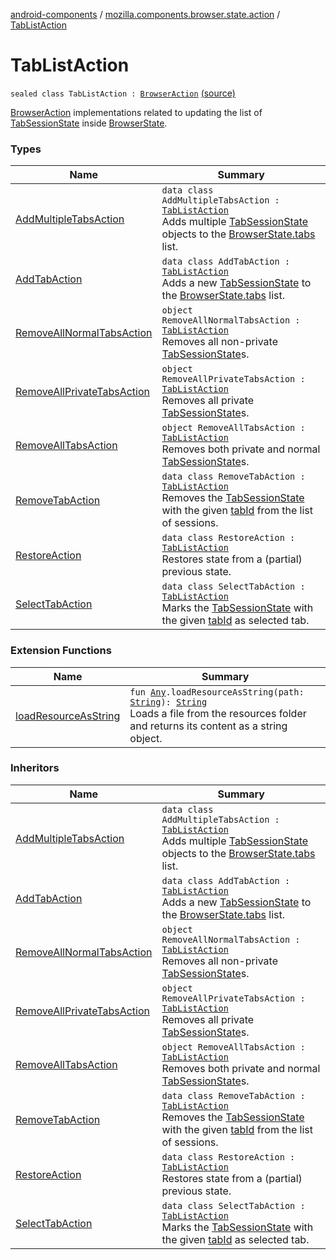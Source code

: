 [android-components](../../index.md) / [mozilla.components.browser.state.action](../index.md) / [TabListAction](./index.md)

# TabListAction

`sealed class TabListAction : `[`BrowserAction`](../-browser-action.md) [(source)](https://github.com/mozilla-mobile/android-components/blob/master/components/browser/state/src/main/java/mozilla/components/browser/state/action/BrowserAction.kt#L59)

[BrowserAction](../-browser-action.md) implementations related to updating the list of [TabSessionState](../../mozilla.components.browser.state.state/-tab-session-state/index.md) inside [BrowserState](../../mozilla.components.browser.state.state/-browser-state/index.md).

### Types

| Name | Summary |
|---|---|
| [AddMultipleTabsAction](-add-multiple-tabs-action/index.md) | `data class AddMultipleTabsAction : `[`TabListAction`](./index.md)<br>Adds multiple [TabSessionState](../../mozilla.components.browser.state.state/-tab-session-state/index.md) objects to the [BrowserState.tabs](../../mozilla.components.browser.state.state/-browser-state/tabs.md) list. |
| [AddTabAction](-add-tab-action/index.md) | `data class AddTabAction : `[`TabListAction`](./index.md)<br>Adds a new [TabSessionState](../../mozilla.components.browser.state.state/-tab-session-state/index.md) to the [BrowserState.tabs](../../mozilla.components.browser.state.state/-browser-state/tabs.md) list. |
| [RemoveAllNormalTabsAction](-remove-all-normal-tabs-action.md) | `object RemoveAllNormalTabsAction : `[`TabListAction`](./index.md)<br>Removes all non-private [TabSessionState](../../mozilla.components.browser.state.state/-tab-session-state/index.md)s. |
| [RemoveAllPrivateTabsAction](-remove-all-private-tabs-action.md) | `object RemoveAllPrivateTabsAction : `[`TabListAction`](./index.md)<br>Removes all private [TabSessionState](../../mozilla.components.browser.state.state/-tab-session-state/index.md)s. |
| [RemoveAllTabsAction](-remove-all-tabs-action.md) | `object RemoveAllTabsAction : `[`TabListAction`](./index.md)<br>Removes both private and normal [TabSessionState](../../mozilla.components.browser.state.state/-tab-session-state/index.md)s. |
| [RemoveTabAction](-remove-tab-action/index.md) | `data class RemoveTabAction : `[`TabListAction`](./index.md)<br>Removes the [TabSessionState](../../mozilla.components.browser.state.state/-tab-session-state/index.md) with the given [tabId](-remove-tab-action/tab-id.md) from the list of sessions. |
| [RestoreAction](-restore-action/index.md) | `data class RestoreAction : `[`TabListAction`](./index.md)<br>Restores state from a (partial) previous state. |
| [SelectTabAction](-select-tab-action/index.md) | `data class SelectTabAction : `[`TabListAction`](./index.md)<br>Marks the [TabSessionState](../../mozilla.components.browser.state.state/-tab-session-state/index.md) with the given [tabId](-select-tab-action/tab-id.md) as selected tab. |

### Extension Functions

| Name | Summary |
|---|---|
| [loadResourceAsString](../../mozilla.components.support.test.file/kotlin.-any/load-resource-as-string.md) | `fun `[`Any`](https://kotlinlang.org/api/latest/jvm/stdlib/kotlin/-any/index.html)`.loadResourceAsString(path: `[`String`](https://kotlinlang.org/api/latest/jvm/stdlib/kotlin/-string/index.html)`): `[`String`](https://kotlinlang.org/api/latest/jvm/stdlib/kotlin/-string/index.html)<br>Loads a file from the resources folder and returns its content as a string object. |

### Inheritors

| Name | Summary |
|---|---|
| [AddMultipleTabsAction](-add-multiple-tabs-action/index.md) | `data class AddMultipleTabsAction : `[`TabListAction`](./index.md)<br>Adds multiple [TabSessionState](../../mozilla.components.browser.state.state/-tab-session-state/index.md) objects to the [BrowserState.tabs](../../mozilla.components.browser.state.state/-browser-state/tabs.md) list. |
| [AddTabAction](-add-tab-action/index.md) | `data class AddTabAction : `[`TabListAction`](./index.md)<br>Adds a new [TabSessionState](../../mozilla.components.browser.state.state/-tab-session-state/index.md) to the [BrowserState.tabs](../../mozilla.components.browser.state.state/-browser-state/tabs.md) list. |
| [RemoveAllNormalTabsAction](-remove-all-normal-tabs-action.md) | `object RemoveAllNormalTabsAction : `[`TabListAction`](./index.md)<br>Removes all non-private [TabSessionState](../../mozilla.components.browser.state.state/-tab-session-state/index.md)s. |
| [RemoveAllPrivateTabsAction](-remove-all-private-tabs-action.md) | `object RemoveAllPrivateTabsAction : `[`TabListAction`](./index.md)<br>Removes all private [TabSessionState](../../mozilla.components.browser.state.state/-tab-session-state/index.md)s. |
| [RemoveAllTabsAction](-remove-all-tabs-action.md) | `object RemoveAllTabsAction : `[`TabListAction`](./index.md)<br>Removes both private and normal [TabSessionState](../../mozilla.components.browser.state.state/-tab-session-state/index.md)s. |
| [RemoveTabAction](-remove-tab-action/index.md) | `data class RemoveTabAction : `[`TabListAction`](./index.md)<br>Removes the [TabSessionState](../../mozilla.components.browser.state.state/-tab-session-state/index.md) with the given [tabId](-remove-tab-action/tab-id.md) from the list of sessions. |
| [RestoreAction](-restore-action/index.md) | `data class RestoreAction : `[`TabListAction`](./index.md)<br>Restores state from a (partial) previous state. |
| [SelectTabAction](-select-tab-action/index.md) | `data class SelectTabAction : `[`TabListAction`](./index.md)<br>Marks the [TabSessionState](../../mozilla.components.browser.state.state/-tab-session-state/index.md) with the given [tabId](-select-tab-action/tab-id.md) as selected tab. |
